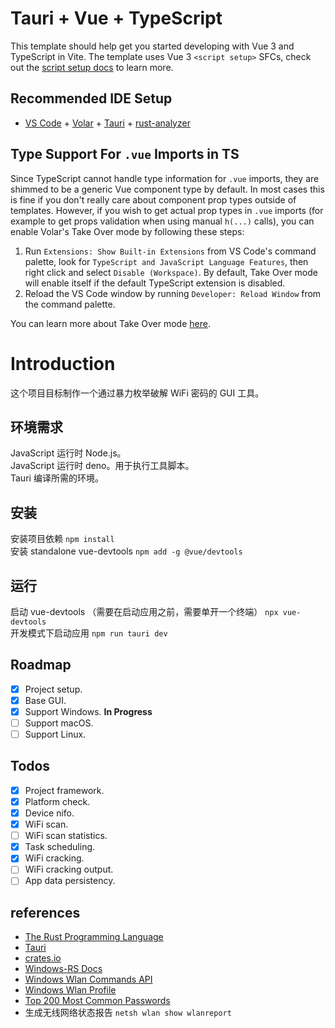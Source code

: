 # Tauri + Vue + TypeScript

This template should help get you started developing with Vue 3 and TypeScript in Vite. The template uses Vue 3 `<script setup>` SFCs, check out the [script setup docs](https://v3.vuejs.org/api/sfc-script-setup.html#sfc-script-setup) to learn more.

## Recommended IDE Setup

- [VS Code](https://code.visualstudio.com/) + [Volar](https://marketplace.visualstudio.com/items?itemName=Vue.volar) + [Tauri](https://marketplace.visualstudio.com/items?itemName=tauri-apps.tauri-vscode) + [rust-analyzer](https://marketplace.visualstudio.com/items?itemName=rust-lang.rust-analyzer)

## Type Support For `.vue` Imports in TS

Since TypeScript cannot handle type information for `.vue` imports, they are shimmed to be a generic Vue component type by default. In most cases this is fine if you don't really care about component prop types outside of templates. However, if you wish to get actual prop types in `.vue` imports (for example to get props validation when using manual `h(...)` calls), you can enable Volar's Take Over mode by following these steps:

1. Run `Extensions: Show Built-in Extensions` from VS Code's command palette, look for `TypeScript and JavaScript Language Features`, then right click and select `Disable (Workspace)`. By default, Take Over mode will enable itself if the default TypeScript extension is disabled.
2. Reload the VS Code window by running `Developer: Reload Window` from the command palette.

You can learn more about Take Over mode [here](https://github.com/johnsoncodehk/volar/discussions/471).

# Introduction
这个项目目标制作一个通过暴力枚举破解 WiFi 密码的 GUI 工具。

## 环境需求

JavaScript 运行时 Node.js。  
JavaScript 运行时 deno。用于执行工具脚本。  
Tauri 编译所需的环境。  

## 安装

安装项目依赖 `npm install`  
安装 standalone vue-devtools `npm add -g @vue/devtools`  

## 运行

启动 vue-devtools （需要在启动应用之前，需要单开一个终端） `npx vue-devtools`  
开发模式下启动应用 `npm run tauri dev`  

## Roadmap

- [x] Project setup.
- [x] Base GUI.
- [x] Support Windows. **In Progress**
- [ ] Support macOS.
- [ ] Support Linux.

## Todos

- [x] Project framework.
- [x] Platform check.
- [x] Device nifo.
- [x] WiFi scan.
- [ ] WiFi scan statistics.
- [x] Task scheduling.
- [x] WiFi cracking.
- [ ] WiFi cracking output.
- [ ] App data persistency.

## references

- [The Rust Programming Language](https://kaisery.github.io/trpl-zh-cn/)
- [Tauri](https://tauri.app/start/)
- [crates.io](https://crates.io/)
- [Windows-RS Docs](https://microsoft.github.io/windows-docs-rs/doc/windows/)
- [Windows Wlan Commands API](https://learn.microsoft.com/zh-cn/previous-versions/windows/it-pro/windows-server-2008-R2-and-2008/cc755301(v=ws.10)#netsh-wlan-commands)
- [Windows Wlan Profile](https://learn.microsoft.com/en-us/uwp/schemas/mobilebroadbandschema/wlan/element-wlanprofile)
- [Top 200 Most Common Passwords](https://nordpass.com/most-common-passwords-list/)
- 生成无线网络状态报告 `netsh wlan show wlanreport`